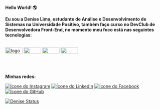 <b>Hello World! 🌎 
<br>

Eu sou a Denise Lima, estudante de Análise e Desenvolvimento de Sistemas na Universidade Positivo, também faço curso no DevClub de Desenvolvedora Front-End, no momento meu foco está nas seguintes tecnologias:
</b>
<br>
<br>
<p float="left">
<img width="55px" height="20px" src="https://img.shields.io/badge/HTML5-E34F26?style=for-the-badge&logo=html5&logoColor=white" alt="logo-html"/>
<img width="55px" height="20px" src="https://img.shields.io/badge/CSS3-1572B6?style=for-the-badge&logo=css3&logoColor=white alt="logo-css"/>
<img width="55px" height="20px" src="https://img.shields.io/badge/JavaScript-F7DF1E?style=for-the-badge&logo=javascript&logoColor=black alt="logo-js"/>
<img width="55px" height="20px" src="https://img.shields.io/badge/React-20232A?style=for-the-badge&logo=react&logoColor=61DAFB alt="logo-react"/>
</p>

<br>
<br>

<b> Minhas redes:</b>

<a href="https://instagram.com/deniseeliima?igshid=MzNlNGNkZWQ4Mg=="> ![Ícone do Instagram](https://img.icons8.com/color/48/000000/instagram-new--v1.png)</a>
<a href="https://www.linkedin.com/in/deniseeliima">
![Ícone do LinkedIn](https://img.icons8.com/color/48/000000/linkedin.png)</a>
<a href="https://www.facebook.com/denise.lima.315213?mibextid=ZbWKwL">
![Ícone do Facebook](https://img.icons8.com/color/48/000000/facebook--v1.png)</a>
<a href="https://github.com/deniseelima">
![Ícone do GitHub](https://img.icons8.com/fluent/48/000000/github.png)</a>


[![Denise Status](https://github-readme-stats.vercel.app/api?username=deniseelima)](https://github.com/deniseelima/github-readme-stats)


